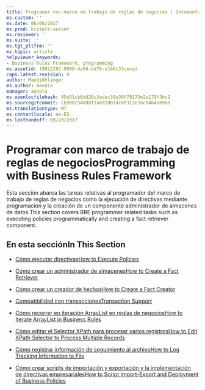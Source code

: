 ```yaml
---
title: Programar con marco de trabajo de reglas de negocios | Documentos de Microsoft
ms.custom: ''
ms.date: 06/08/2017
ms.prod: biztalk-server
ms.reviewer: ''
ms.suite: ''
ms.tgt_pltfrm: ''
ms.topic: article
helpviewer_keywords:
- Business Rules Framework, programming
ms.assetid: f0022287-0909-4a94-bd7b-e166c33ceced
caps.latest.revision: 9
author: MandiOhlinger
ms.author: mandia
manager: anneta
ms.openlocfilehash: 45e51cb6dd26c3adec38e30f79173e2a179f3bc2
ms.sourcegitcommit: cb908c540d8f1a692d01dc8f313e16cb4b4e696d
ms.translationtype: MT
ms.contentlocale: es-ES
ms.lasthandoff: 09/20/2017
---
```

# <a name="programming-with-business-rules-framework"></a><span data-ttu-id="e8393-102">Programar con marco de trabajo de reglas de negocios</span><span class="sxs-lookup"><span data-stu-id="e8393-102">Programming with Business Rules Framework</span></span>
<span data-ttu-id="e8393-103">Esta sección abarca las tareas relativas al programador del marco de trabajo de reglas de negocios como la ejecución de directivas mediante programación y la creación de un componente administrador de almacenes de datos.</span><span class="sxs-lookup"><span data-stu-id="e8393-103">This section covers BRE programmer related tasks such as executing policies programmatically and creating a fact retriever component.</span></span>  
  
## <a name="in-this-section"></a><span data-ttu-id="e8393-104">En esta sección</span><span class="sxs-lookup"><span data-stu-id="e8393-104">In This Section</span></span>  
  
-   [<span data-ttu-id="e8393-105">Cómo ejecutar directivas</span><span class="sxs-lookup"><span data-stu-id="e8393-105">How to Execute Policies</span></span>](../core/how-to-execute-policies.md)  
  
-   [<span data-ttu-id="e8393-106">Cómo crear un administrador de almacenes</span><span class="sxs-lookup"><span data-stu-id="e8393-106">How to Create a Fact Retriever</span></span>](../core/how-to-create-a-fact-retriever.md)  
  
-   [<span data-ttu-id="e8393-107">Cómo crear un creador de hechos</span><span class="sxs-lookup"><span data-stu-id="e8393-107">How to Create a Fact Creator</span></span>](../core/how-to-create-a-fact-creator.md)  
  
-   [<span data-ttu-id="e8393-108">Compatibilidad con transacciones</span><span class="sxs-lookup"><span data-stu-id="e8393-108">Transaction Support</span></span>](../core/transaction-support.md)  
  
-   [<span data-ttu-id="e8393-109">Cómo recorrer en iteración ArrayList en reglas de negocios</span><span class="sxs-lookup"><span data-stu-id="e8393-109">How to Iterate ArrayList in Business Rules</span></span>](../core/how-to-iterate-arraylist-in-business-rules.md)  
  
-   [<span data-ttu-id="e8393-110">Cómo editar el Selector XPath para procesar varios registros</span><span class="sxs-lookup"><span data-stu-id="e8393-110">How to Edit XPath Selector to Process Multiple Records</span></span>](../core/how-to-edit-xpath-selector-to-process-multiple-records.md)  
  
-   [<span data-ttu-id="e8393-111">Cómo registrar información de seguimiento al archivo</span><span class="sxs-lookup"><span data-stu-id="e8393-111">How to Log Tracking Information to File</span></span>](../core/how-to-log-tracking-information-to-file.md)  
  
-   [<span data-ttu-id="e8393-112">Cómo crear scripts de importación y exportación y la implementación de directivas empresariales</span><span class="sxs-lookup"><span data-stu-id="e8393-112">How to Script Import-Export and Deployment of Business Policies</span></span>](../core/how-to-script-import-export-and-deployment-of-business-policies.md)